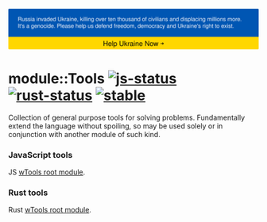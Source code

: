 [![Stand With Ukraine](https://raw.githubusercontent.com/vshymanskyy/StandWithUkraine/main/banner2-direct.svg)](https://stand-with-ukraine.pp.ua)

# module::Tools  [![js-status](https://github.com/Wandalen/wTools/actions/workflows/StandardPublish.yml/badge.svg)](https://github.com/Wandalen/wTools/actions/workflows/StandardPublish.yml) [![rust-status](https://github.com/Wandalen/wTools/actions/workflows/ToolsRustPush.yml/badge.svg)](https://github.com/Wandalen/wTools/actions/workflows/ToolsRustPush.yml) [![stable](https://img.shields.io/badge/stability-stable-brightgreen.svg)](https://github.com/emersion/stability-badges#stable)

Collection of general purpose tools for solving problems. Fundamentally extend the language without spoiling, so may be used solely or in conjunction with another module of such kind.

### JavaScript tools

JS [wTools root module](./module/js/wTools).

### Rust tools

Rust [wTools root module](./module/rust/wtools).
